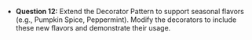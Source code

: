 - **Question 12:** Extend the Decorator Pattern to support seasonal flavors (e.g., Pumpkin Spice, Peppermint). Modify the decorators to include these new flavors and demonstrate their usage.
